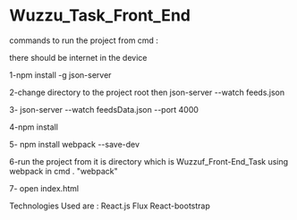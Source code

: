 # Wuzzu_Task_Front_End

commands to run the project from cmd :


there should be internet in the device 

1-npm install -g json-server  

2-change directory to the project root then json-server --watch feeds.json 

3- json-server --watch feedsData.json --port 4000

4-npm install 

5- npm install webpack --save-dev

6-run the project from it is directory which is Wuzzuf_Front-End_Task
 using webpack in cmd . "webpack"

7- open index.html

Technologies Used are :
React.js
Flux
React-bootstrap
